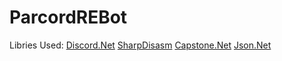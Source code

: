 # ParcordREBot

Libries Used: [Discord.Net](https://github.com/discord-net/Discord.Net) [SharpDisasm](https://github.com/spazzarama/SharpDisasm) [Capstone.Net](https://github.com/9ee1/Capstone.NET) [Json.Net](https://www.newtonsoft.com/json)
